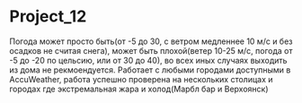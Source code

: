 # Project_12
Погода может просто быть(от -5 до 30, с ветром медленнее 10 м/с и без осадков не считая снега), может быть плохой(ветер 10-25 м/с, погода от -5 до -20 по цельсию, или от 30 до 40), во всех иных случаях выходить из дома не рекмоендуется.
Работает с любыми городами доступными в AccuWeather, работа успешно проверена на нескольких столицах и городах где экстремальная жара и холод(Марбл бар и Верхоянск)
